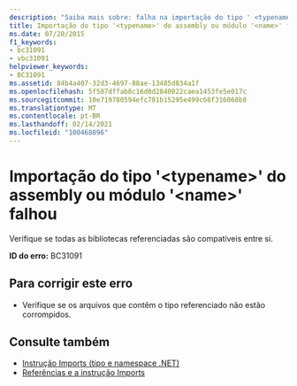 ```yaml
---
description: "Saiba mais sobre: falha na importação do tipo ' <typename> ' do assembly ou módulo ' <name> '"
title: Importação do tipo '<typename>' do assembly ou módulo '<name>' falhou
ms.date: 07/20/2015
f1_keywords:
- bc31091
- vbc31091
helpviewer_keywords:
- BC31091
ms.assetid: 84b4a407-32d3-4697-88ae-13485d834a1f
ms.openlocfilehash: 5f507dffab8c16d0d2840022caea1453fe5e017c
ms.sourcegitcommit: 10e719780594efc781b15295e499c66f316068b8
ms.translationtype: MT
ms.contentlocale: pt-BR
ms.lasthandoff: 02/14/2021
ms.locfileid: "100468896"
---
```

# <a name="import-of-type-typename-from-assembly-or-module-name-failed"></a>Importação do tipo '\<typename>' do assembly ou módulo '\<name>' falhou

Verifique se todas as bibliotecas referenciadas são compatíveis entre si.  
  
 **ID do erro:** BC31091  
  
## <a name="to-correct-this-error"></a>Para corrigir este erro  
  
- Verifique se os arquivos que contêm o tipo referenciado não estão corrompidos.  
  
## <a name="see-also"></a>Consulte também

- [Instrução Imports (tipo e namespace .NET)](../language-reference/statements/imports-statement-net-namespace-and-type.md)
- [Referências e a instrução Imports](../programming-guide/program-structure/references-and-the-imports-statement.md)
